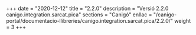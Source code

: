 +++
date        = "2020-12-12"
title       = "2.2.0"
description = "Versió 2.2.0 canigo.integration.sarcat.pica"
sections    = "Canigó"
enllac		= "/canigo-portal/documentacio-llibreries/canigo.integration.sarcat.pica/2.2.0/"
weight		= 3
+++
